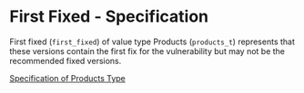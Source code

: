 # First Fixed - Specification

First fixed (`first_fixed`) of value type Products (`products_t`) represents
that these versions contain the first fix for the vulnerability but may not be
the recommended fixed versions.

[Specification of Products Type](../../../types/products-spec.en.md)
